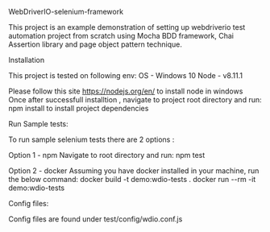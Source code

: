 WebDriverIO-selenium-framework

This project is an example demonstration of setting up webdriverio test automation project from scratch
using Mocha BDD framework, Chai Assertion library and page object pattern technique.

Installation

This project is tested on following env:
OS - Windows 10
Node - v8.11.1

Please follow this site https://nodejs.org/en/ to install node in windows
Once after successfull installtion , navigate to project root directory and run: 
npm install to install project dependencies

Run Sample tests:

To run sample selenium tests there are 2 options :

Option 1 - npm
  Navigate to root directory and run:
    npm test

Option 2 - docker
  Assuming you have docker installed in your machine, run the below command:
   docker build -t demo:wdio-tests .
   docker run --rm -it demo:wdio-tests

Config files:
  
  Config files are found under test/config/wdio.conf.js